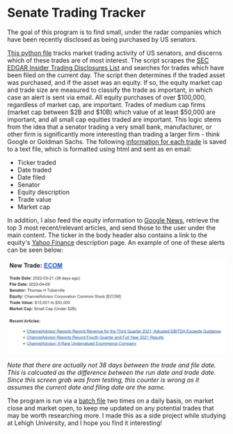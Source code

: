 # Senate Trading Tracker

<p>The goal of this program is to find small, under the radar companies which have been recently disclosed as being purchased by US senators.</p>

[This python file](/run/ScrapeTradesToday.py) tracks market trading activity of US senators, and discerns which of these trades are of most interest. The script scrapes the [SEC EDGAR Insider Trading Disclosures List](https://sec.report/Senate-Stock-Disclosures) and searches for trades which have been filed on the current day. The script then determines if the traded asset was purchased, and if the asset was an equity. If so, the equity market cap and trade size are measured to classify the trade as important, in which case an alert is sent via email. All equity purchases of over $100,000, regardless of market cap, are important. Trades of medium cap firms (market cap between $2B and $10B) which value of at least $50,000 are important, and all small cap equities traded are important. This logic stems from the idea that a senator trading a very small bank, manufacturer, or other firm is significantly more interesting than trading a larger firm - think Google or Goldman Sachs. The following [information for each trade](/res/daily_trades.json) is saved to a text file, which is formatted using html and sent as en email:

- Ticker traded
- Date traded
- Date filed
- Senator
- Equity description
- Trade value
- Market cap

In addition, I also feed the equity information to [Google News](https://news.google.com/topstories?hl=en-US&gl=US&ceid=US:en), retrieve the top 3 most recent/relevant articles, and send those to the user under the main content. The ticker in the body header also contains a link to the equity's [Yahoo Finance](https://finance.yahoo.com/) description page. An example of one of these alerts can be seen below:

![](/res/sample_alert.JPG)

<i>Note that there are actually not 38 days between the trade and file date. This is calcuated as the difference between the run date and trade date. Since this screen grab was from testing, this counter is wrong as it assumes the current date and filing date are the same.</i>

The program is run via a [batch file](/tools/run_trades.bat) two times on a daily basis, on market close and market open, to keep me updated on any potential trades that may be worth researching more. I made this as a side project while studying at Lehigh University, and I hope you find it interesting!